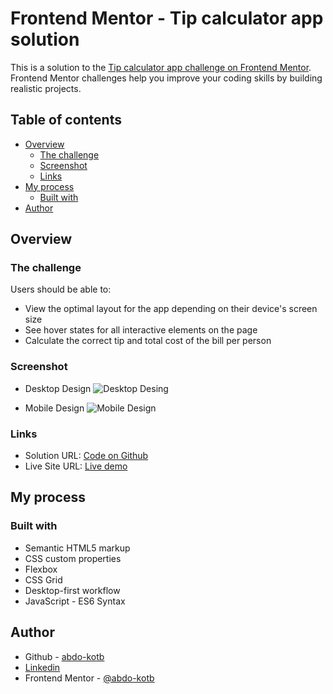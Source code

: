 # Frontend Mentor - Tip calculator app solution

This is a solution to the [Tip calculator app challenge on Frontend Mentor](https://www.frontendmentor.io/challenges/tip-calculator-app-ugJNGbJUX). Frontend Mentor challenges help you improve your coding skills by building realistic projects.

## Table of contents

- [Overview](#overview)
  - [The challenge](#the-challenge)
  - [Screenshot](#screenshot)
  - [Links](#links)
- [My process](#my-process)
  - [Built with](#built-with)
- [Author](#author)

## Overview

### The challenge

Users should be able to:

- View the optimal layout for the app depending on their device's screen size
- See hover states for all interactive elements on the page
- Calculate the correct tip and total cost of the bill per person

### Screenshot

- Desktop Design ![Desktop Desing](https://user-images.githubusercontent.com/86558336/143085697-16d32a80-6ecd-41e2-a918-78733cad26dd.png)

- Mobile Design ![Mobile Design](https://user-images.githubusercontent.com/86558336/143085619-b6dd4ae6-365f-42d2-9424-ce15eb512c63.png)

### Links

- Solution URL: [Code on Github](https://github.com/tip-calculator-app)
- Live Site URL: [Live demo](https://github.io/abdo-kotb/tip-calculator-app)

## My process

### Built with

- Semantic HTML5 markup
- CSS custom properties
- Flexbox
- CSS Grid
- Desktop-first workflow
- JavaScript - ES6 Syntax

## Author

- Github - [abdo-kotb](github.com/abdo-kotb)
- [Linkedin](https://www.linkedin.com/in/abdulrhman-mohammed-5687781b5/)
- Frontend Mentor - [@abdo-kotb](https://www.frontendmentor.io/profile/abdo-kotb)
